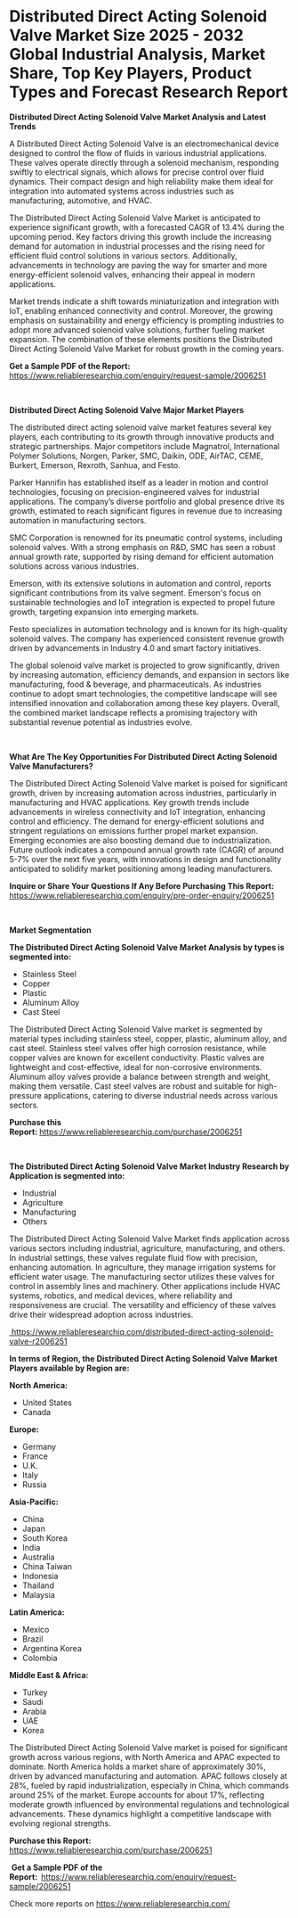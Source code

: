 <p><h1>Distributed Direct Acting Solenoid Valve Market Size 2025 - 2032 Global Industrial Analysis, Market Share, Top Key Players, Product Types and Forecast Research Report</h1></p><p><strong>Distributed Direct Acting Solenoid Valve Market Analysis and Latest Trends</strong></p>
<p><p>A Distributed Direct Acting Solenoid Valve is an electromechanical device designed to control the flow of fluids in various industrial applications. These valves operate directly through a solenoid mechanism, responding swiftly to electrical signals, which allows for precise control over fluid dynamics. Their compact design and high reliability make them ideal for integration into automated systems across industries such as manufacturing, automotive, and HVAC.</p><p>The Distributed Direct Acting Solenoid Valve Market is anticipated to experience significant growth, with a forecasted CAGR of 13.4% during the upcoming period. Key factors driving this growth include the increasing demand for automation in industrial processes and the rising need for efficient fluid control solutions in various sectors. Additionally, advancements in technology are paving the way for smarter and more energy-efficient solenoid valves, enhancing their appeal in modern applications.</p><p>Market trends indicate a shift towards miniaturization and integration with IoT, enabling enhanced connectivity and control. Moreover, the growing emphasis on sustainability and energy efficiency is prompting industries to adopt more advanced solenoid valve solutions, further fueling market expansion. The combination of these elements positions the Distributed Direct Acting Solenoid Valve Market for robust growth in the coming years.</p></p>
<p><strong>Get a Sample PDF of the Report:&nbsp;</strong> <a href="https://www.reliableresearchiq.com/enquiry/request-sample/2006251?utm_campaign=2268&utm_medium=2&utm_source=Github&utm_content=ia&utm_term=02032025&utm_id=distributed-direct-acting-solenoid-valve">https://www.reliableresearchiq.com/enquiry/request-sample/2006251</a></p>
<p>&nbsp;</p>
<p><strong>Distributed Direct Acting Solenoid Valve Major Market Players</strong></p>
<p><p>The distributed direct acting solenoid valve market features several key players, each contributing to its growth through innovative products and strategic partnerships. Major competitors include Magnatrol, International Polymer Solutions, Norgen, Parker, SMC, Daikin, ODE, AirTAC, CEME, Burkert, Emerson, Rexroth, Sanhua, and Festo.</p><p>Parker Hannifin has established itself as a leader in motion and control technologies, focusing on precision-engineered valves for industrial applications. The company’s diverse portfolio and global presence drive its growth, estimated to reach significant figures in revenue due to increasing automation in manufacturing sectors.</p><p>SMC Corporation is renowned for its pneumatic control systems, including solenoid valves. With a strong emphasis on R&D, SMC has seen a robust annual growth rate, supported by rising demand for efficient automation solutions across various industries.</p><p>Emerson, with its extensive solutions in automation and control, reports significant contributions from its valve segment. Emerson's focus on sustainable technologies and IoT integration is expected to propel future growth, targeting expansion into emerging markets.</p><p>Festo specializes in automation technology and is known for its high-quality solenoid valves. The company has experienced consistent revenue growth driven by advancements in Industry 4.0 and smart factory initiatives.</p><p>The global solenoid valve market is projected to grow significantly, driven by increasing automation, efficiency demands, and expansion in sectors like manufacturing, food & beverage, and pharmaceuticals. As industries continue to adopt smart technologies, the competitive landscape will see intensified innovation and collaboration among these key players. Overall, the combined market landscape reflects a promising trajectory with substantial revenue potential as industries evolve.</p></p>
<p>&nbsp;</p>
<p><strong>What Are The Key Opportunities For Distributed Direct Acting Solenoid Valve Manufacturers?</strong></p>
<p><p>The Distributed Direct Acting Solenoid Valve market is poised for significant growth, driven by increasing automation across industries, particularly in manufacturing and HVAC applications. Key growth trends include advancements in wireless connectivity and IoT integration, enhancing control and efficiency. The demand for energy-efficient solutions and stringent regulations on emissions further propel market expansion. Emerging economies are also boosting demand due to industrialization. Future outlook indicates a compound annual growth rate (CAGR) of around 5-7% over the next five years, with innovations in design and functionality anticipated to solidify market positioning among leading manufacturers.</p></p>
<p><strong>Inquire or Share Your Questions If Any Before Purchasing This Report:</strong> <a href="https://www.reliableresearchiq.com/enquiry/pre-order-enquiry/2006251?utm_campaign=2268&utm_medium=2&utm_source=Github&utm_content=ia&utm_term=02032025&utm_id=distributed-direct-acting-solenoid-valve">https://www.reliableresearchiq.com/enquiry/pre-order-enquiry/2006251</a></p>
<p>&nbsp;</p>
<p><strong>Market Segmentation</strong></p>
<p><strong>The Distributed Direct Acting Solenoid Valve Market Analysis by types is segmented into:</strong></p>
<p><ul><li>Stainless Steel</li><li>Copper</li><li>Plastic</li><li>Aluminum Alloy</li><li>Cast Steel</li></ul></p>
<p><p>The Distributed Direct Acting Solenoid Valve market is segmented by material types including stainless steel, copper, plastic, aluminum alloy, and cast steel. Stainless steel valves offer high corrosion resistance, while copper valves are known for excellent conductivity. Plastic valves are lightweight and cost-effective, ideal for non-corrosive environments. Aluminum alloy valves provide a balance between strength and weight, making them versatile. Cast steel valves are robust and suitable for high-pressure applications, catering to diverse industrial needs across various sectors.</p></p>
<p><strong>Purchase this Report:&nbsp;</strong><a href="https://www.reliableresearchiq.com/purchase/2006251?utm_campaign=2268&utm_medium=2&utm_source=Github&utm_content=ia&utm_term=02032025&utm_id=distributed-direct-acting-solenoid-valve">https://www.reliableresearchiq.com/purchase/2006251</a></p>
<p>&nbsp;</p>
<p><strong>The Distributed Direct Acting Solenoid Valve Market Industry Research by Application is segmented into:</strong></p>
<p><ul><li>Industrial</li><li>Agriculture</li><li>Manufacturing</li><li>Others</li></ul></p>
<p><p>The Distributed Direct Acting Solenoid Valve Market finds application across various sectors including industrial, agriculture, manufacturing, and others. In industrial settings, these valves regulate fluid flow with precision, enhancing automation. In agriculture, they manage irrigation systems for efficient water usage. The manufacturing sector utilizes these valves for control in assembly lines and machinery. Other applications include HVAC systems, robotics, and medical devices, where reliability and responsiveness are crucial. The versatility and efficiency of these valves drive their widespread adoption across industries.</p></p>
<p><a href="https://www.reliableresearchiq.com/distributed-direct-acting-solenoid-valve-r2006251?utm_campaign=2268&utm_medium=2&utm_source=Github&utm_content=ia&utm_term=02032025&utm_id=distributed-direct-acting-solenoid-valve">&nbsp;https://www.reliableresearchiq.com/distributed-direct-acting-solenoid-valve-r2006251</a></p>
<p><strong>In terms of Region, the Distributed Direct Acting Solenoid Valve Market Players available by Region are:</strong></p>
<p>
    <p> <strong> North America: </strong>
        <ul>
            <li>United States</li>
            <li>Canada</li>
        </ul>
        </p> 
    <p> <strong> Europe: </strong>
        <ul>
            <li>Germany</li>
            <li>France</li>
            <li>U.K.</li>
            <li>Italy</li>
            <li>Russia</li>
        </ul>
        </p> 
    <p> <strong> Asia-Pacific: </strong>
        <ul>
            <li>China</li>
            <li>Japan</li>
            <li>South Korea</li>
            <li>India</li>
            <li>Australia</li>
            <li>China Taiwan</li>
            <li>Indonesia</li>
            <li>Thailand</li>
            <li>Malaysia</li>
        </ul>
        </p> 
    <p> <strong> Latin America: </strong>
        <ul>
            <li>Mexico</li>
            <li>Brazil</li>
            <li>Argentina Korea</li>
            <li>Colombia</li>
        </ul>
        </p> 
    <p> <strong> Middle East & Africa: </strong>
        <ul>
            <li>Turkey</li>
            <li>Saudi</li>
            <li>Arabia</li>
            <li>UAE</li>
            <li>Korea</li>
        </ul>
    </p>
    </p>
<p><p>The Distributed Direct Acting Solenoid Valve market is poised for significant growth across various regions, with North America and APAC expected to dominate. North America holds a market share of approximately 30%, driven by advanced manufacturing and automation. APAC follows closely at 28%, fueled by rapid industrialization, especially in China, which commands around 25% of the market. Europe accounts for about 17%, reflecting moderate growth influenced by environmental regulations and technological advancements. These dynamics highlight a competitive landscape with evolving regional strengths.</p></p>
<p><strong>Purchase this Report: </strong><a href="https://www.reliableresearchiq.com/purchase/2006251?utm_campaign=2268&utm_medium=2&utm_source=Github&utm_content=ia&utm_term=02032025&utm_id=distributed-direct-acting-solenoid-valve">https://www.reliableresearchiq.com/purchase/2006251</a></p>
<p>&nbsp;<strong>Get a Sample PDF of the Report:&nbsp;&nbsp;</strong><a href="https://www.reliableresearchiq.com/enquiry/request-sample/2006251?utm_campaign=2268&utm_medium=2&utm_source=Github&utm_content=ia&utm_term=02032025&utm_id=distributed-direct-acting-solenoid-valve">https://www.reliableresearchiq.com/enquiry/request-sample/2006251</a></p>
<p><strong></strong></p>
<p>Check more reports on <a href="https://www.reliableresearchiq.com/?utm_campaign=2268&utm_medium=2&utm_source=Github&utm_content=ia&utm_term=02032025&utm_id=distributed-direct-acting-solenoid-valve">https://www.reliableresearchiq.com/</a></p>